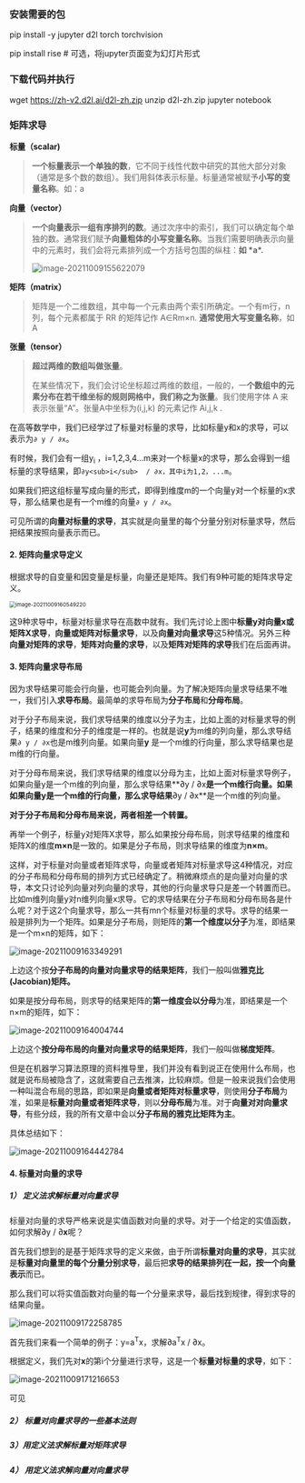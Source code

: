 ### 安装需要的包
pip install -y jupyter d2l torch torchvision

pip install rise  # 可选，将jupyter页面变为幻灯片形式

### 下载代码并执行
wget https://zh-v2.d2l.ai/d2l-zh.zip
unzip d2l-zh.zip
jupyter notebook



### 矩阵求导

**标量（scalar)**

> **一个标量表示一个单独的数**，它不同于线性代数中研究的其他大部分对象（通常是多个数的数组）。我们用斜体表示标量。标量通常被赋予**小写的变量名称**。如：a

 **向量（vector）**

> **一个向量表示一组有序排列的数**。通过次序中的索引，我们可以确定每个单独的数。通常我们赋予**向量粗体的小写变量名称**。当我们需要明确表示向量中的元素时，我们会将元素排列成一个方括号包围的纵柱：**如 \*a\*.**
>
> ![image-20211009155622079](https://i.loli.net/2021/10/09/olMXHNhIybw2fJ6.png)

**矩阵（matrix）**

> 矩阵是一个二维数组，其中每一个元素由两个索引所确定。一个有m行，n列，每个元素都属于 RR 的矩阵记作 A∈Rm×n. **通常使用大写变量名称**，如A
>
>  

**张量（tensor）**

> **超过两维的数组叫做张量**。
>
> 在某些情况下，我们会讨论坐标超过两维的数组，一般的，一**个数组中的元素分布在若干维坐标的规则网格中，我们称之为张量**。我们使用字体 A 来表示张量“A”。张量A中坐标为(i,j,k) 的元素记作 Ai,j,k .





在高等数学中，我们已经学过了标量对标量的求导，比如标量y和x的求导，可以表示为`∂ y / ∂x`。

有时候，我们会有一组y<sub>i</sub> ，i=1,2,3,4...m来对一个标量x的求导，那么会得到一组标量的求导结果，即`∂y<sub>i</sub>  / ∂x，其中i为1,2，...m`。

如果我们把这组标量写成向量的形式，即得到维度m的一个向量y对一个标量的x求导，那么结果也是有一个m维的向量`∂ y / ∂x`。

可见所谓的**向量对标量的求导**，其实就是向量里的每个分量分别对标量求导，然后把结果按照向量表示而已。

#### 2. 矩阵向量求导定义

根据求导的自变量和因变量是标量，向量还是矩阵。我们有9种可能的矩阵求导定义。

<img src="https://i.loli.net/2021/10/09/RlA1rJNKSY4Qoyn.png" alt="image-20211009160549220" style="zoom: 67%;" />



这9种求导中，标量对标量求导在高数中就有。我们先讨论上图中**标量y对向量x或矩阵X求导**，**向量或矩阵对标量求导**，以及**向量对向量求导**这5种情况。另外三种**向量对矩阵的求导**，**矩阵对向量的求导**，以及**矩阵对矩阵的求导**我们在后面再讲。



#### 3. 矩阵向量求导布局

因为求导结果可能会行向量，也可能会列向量。为了解决矩阵向量求导结果不唯一，我们引入**求导布局**。最简单的求导布局为**分子布局**和**分母布局**。

对于分子布局来说，我们求导结果的维度以分子为主，比如上面的对标量求导的例子，结果的维度和分子的维度是一样的。也就是说**y**为m维的列向量，那么求导结果`∂ y / ∂x`也是m维列向量。如果向量**y** 是一个m维的行向量，那么求导结果也是m维的行向量。

对于分母布局来说，我们求导结果的维度以分母为主，比如上面对标量求导例子，如果向量y是一个m维的列向量，那么求导结果**∂y / ∂x**是一个m维行向量。如果如果向量y是一个m维的行向量，那么求导结果**∂y / ∂x**是一个m维的列向量。

**对于分子布局和分母布局来说，两者相差一个转置。**

再举一个例子，标量y对矩阵X求导，那么如果按分母布局，则求导结果的维度和矩阵X的维度**m×n**是一致的。如果是分子布局，则求导结果的维度为**n×m**。

​	这样，对于标量对向量或者矩阵求导，向量或者矩阵对标量求导这4种情况，对应的分子布局和分母布局的排列方式已经确定了。稍微麻烦点的是向量对向量的求导，本文只讨论列向量对列向量的求导，其他的行向量求导只是差一个转置而已。比如m维列向量y对n维列向量x求导。它的求导结果在分子布局和分母布局各是什么呢？对于这2个向量求导，那么一共有mn个标量对标量的求导。求导的结果一般是排列为一个矩阵。如果是分子布局，则矩阵的**第一个维度以分子**为准，即结果是一个m×n的矩阵，如下：

![image-20211009163349291](https://i.loli.net/2021/10/09/qU7fx5VcnMpK8Qb.png)

上边这个按**分子布局的向量对向量求导的结果矩阵**，我们一般叫做**雅克比 (Jacobian)矩阵。**

如果是按分母布局，则求导的结果矩阵的**第一维度会以分母**为准，即结果是一个n×m的矩阵，如下：

![image-20211009164004744](C:\Users\fanzone\AppData\Roaming\Typora\typora-user-images\image-20211009164004744.png)

上边这个**按分母布局的向量对向量求导的结果矩阵**，我们一般叫做**梯度矩阵**。

但是在机器学习算法原理的资料推导里，我们并没有看到说正在使用什么布局，也就是说布局被隐含了，这就需要自己去推演，比较麻烦。但是一般来说我们会使用一种叫混合布局的思路，即如果是**向量或者矩阵对标量求导**，则使用**分子布局**为准，如果是**标量对向量或者矩阵求导**，则以**分母布局**为准。对于**向量对对向量求导**，有些分歧，我的所有文章中会以**分子布局的雅克比矩阵为主**。

具体总结如下：

![image-20211009164442784](C:\Users\fanzone\AppData\Roaming\Typora\typora-user-images\image-20211009164442784.png)





#### 4. 标量对向量的求导

##### 1） 定义法求解标量对向量求导

标量对向量的求导严格来说是实值函数对向量的求导。对于一个给定的实值函数，如何求解∂y / ∂**x**呢？

首先我们想到的是基于矩阵求导的定义来做，由于所谓**标量对向量的求导**，其实就是**标量对向量里的每个分量分别求导**，最后把**求导的结果排列在一起，按一个向量表示**而已。

那么我们可以将实值函数对向量的每一个分量来求导，最后找到规律，得到求导的结果向量。

![image-20211009172258785](C:\Users\fanzone\AppData\Roaming\Typora\typora-user-images\image-20211009172258785.png)

首先我们来看一个简单的例子：y=a<sup>T</sup>x，求解∂a<sup>T</sup>x / ∂x。

根据定义，我们先对**x**的第i个分量进行求导，这是一个**标量对标量的求导**，如下：

![image-20211009171216653](C:\Users\fanzone\AppData\Roaming\Typora\typora-user-images\image-20211009171216653.png)

可见





##### 2） 标量对向量求导的一些基本法则







##### 3）用定义法求解标量对矩阵求导





##### 4） 用定义法求解向量对向量求导





























































